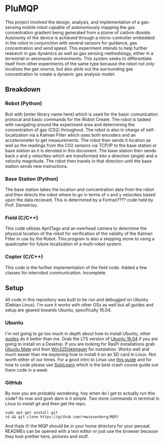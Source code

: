 # PluMQP
This project involved the design, analysis, and implementation of a gas-sensing mobile robot capable of autonomously mapping the gas concentration gradient being generated from a plume of carbon dioxide. Autonomy of the device is achieved through a micro-controller embedded in the robot in conjunction with several sensors for guidance, gas concentration and wind speed. This experiment intends to help further research in gas dynamics as well as gas sensing methodology, either in a terrestrial or aeronautic environments. This system seeks to differentiate itself from other experiments of the same type because the robot not only localizes the gas source, but also plots out the surrounding gas concentration to create a dynamic gas analysis model.

## Breakdown
### Robot (Python)
Buit with [enter library name here] which is used for the basic comunication protocal and basic commands for the iRobot Create. The robot is tasked with navigating around the experiment area and determining the concentration of gas (C02) throughout. The robot is also in charge of self-localization via a Kalman Filter which uses both encoders and an accelerometer to get measurements. The robot then sends it location as well as the readings from the C02 sensors via TCP/IP to the base station or base station as it is denoted in this document. The base station then sends back x and y velocities which are transformed into a direction (angle) and a velocity magnitude. The robot then travels in that direction until the base station sends new instructions.

### Base Station (Python)
The base station takes the location and concentration data from the robot and then directs the robot where to go in terms of x and y velocities based upon the data recieved. This is determined by a Fortran???? code held by Prof. Demetriou.

### Field (C/C++)
This code utilizes AprilTags and an overhead camera to determine the physical location of the robot for verification of the validity of the Kalman Filter in use by the Robot. This program is also a stepping stone to using a quadcopter for future localization of a multi-robot system.

### Copter (C/C++)
This code is the further implementation of the field code. Added a few classes for interrobot communication. Incomplete.

## Setup
All code in this repository was built to be run and debugged on Ubuntu (Debian Linux). I'm sure it works with other OSs as well but all guides and setup are geared towards Ubuntu, specifically 16.04.

### Ubuntu
I'm not going to go too much in depth about how to install Ubuntu, other [guides](http://askubuntu.com/questions/6328/how-do-i-install-ubuntu) do it better than me. Grab the LTS version of [Ubuntu 16.04](http://releases.ubuntu.com/16.04/) if you are going to install on a Desktop. If you are looking for RasPi installations grab [Ubuntu Mate](https://ubuntu-mate.org/download) and then [Win32DiskImager](https://sourceforge.net/projects/win32diskimager/) for instalation. Works well and much easier than me explaning how to install it on an SD card in Linux. Not worth either of our times. For a good intro to Linux use [this guide](http://ryanstutorials.net/linuxtutorial) and for how to code please use [SoloLearn](https://www.sololearn.com) which is the best crash course guide out there code in a week.

### GitHub
By now you are probably wondering, hey when do I get to actually run this code? Its now and gosh darn is it simple. Two more commands in terminal in Linux to install git and then get the repo.
~~~~
sudo apt-get install git
cd && git clone https://github.com/rmwiesenberg/MQP/
~~~~
And thats it! the MQP should be in your home directory for your perusal. READMEs can be opened with a text editor or just use the browser because they look prettier here, pictures and stuff.
